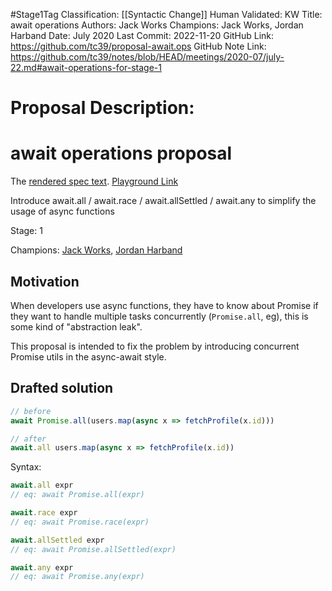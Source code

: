 #Stage1Tag
Classification: [[Syntactic Change]]
Human Validated: KW
Title: await operations
Authors: Jack Works
Champions: Jack Works, Jordan Harband
Date: July 2020
Last Commit: 2022-11-20
GitHub Link: https://github.com/tc39/proposal-await.ops
GitHub Note Link: https://github.com/tc39/notes/blob/HEAD/meetings/2020-07/july-22.md#await-operations-for-stage-1

# Proposal Description:
# await operations proposal

The [rendered spec text](https://tc39.es/proposal-await.ops/). [Playground Link](https://www.staging-typescript.org/play?ts=4.0.0-pr-39224-4#code/IYZwngdgxgBAZgV2gFwJYHsIwB4AoCUMA3gFAzkzADuwqyAdMADZMwAMZF1tDATsFACmMANoAFXugC2qEIPq9BIdEwBug3AEZ8AXU7ludRiwDKg5MiaCAJqL0BfIA)

Introduce await.all / await.race / await.allSettled / await.any to simplify the usage of async functions

Stage: 1

Champions: [Jack Works](https://github.com/Jack-Works), [Jordan Harband](https://github.com/ljharb)

## Motivation

When developers use async functions, they have to know about Promise if they want to handle multiple tasks concurrently (`Promise.all`, eg), this is some kind of "abstraction leak".

This proposal is intended to fix the problem by introducing concurrent Promise utils in the async-await style.

## Drafted solution

```js
// before
await Promise.all(users.map(async x => fetchProfile(x.id)))

// after
await.all users.map(async x => fetchProfile(x.id))
```

Syntax:

```js
await.all expr
// eq: await Promise.all(expr)

await.race expr
// eq: await Promise.race(expr)

await.allSettled expr
// eq: await Promise.allSettled(expr)

await.any expr
// eq: await Promise.any(expr)
```
